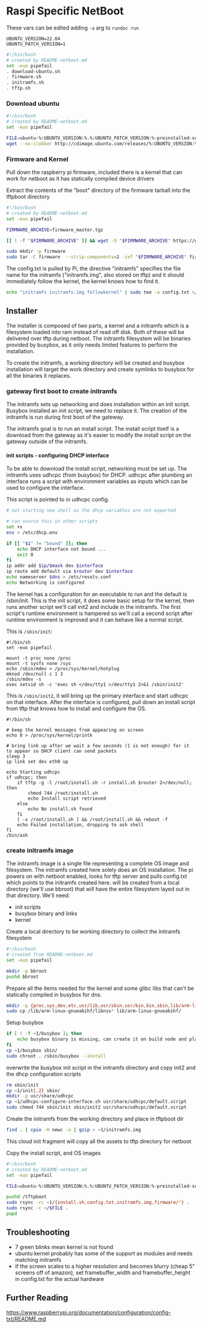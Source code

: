 # Raspi Specific NetBoot

These vars can be edited adding `-a` arg to `rundoc run`

```env
UBUNTU_VERSION=22.04
UBUNTU_PATCH_VERSION=1
```

```create-file:setup-netboot.sh
#!/bin/bash
# created by README-netboot.md
set -euo pipefail
. download-ubuntu.sh
. firmware.sh
. initramfs.sh
. tftp.sh
```

### Download ubuntu 

```r-create-file:download-ubuntu.sh
#!/bin/bash
# created by README-netboot.md
set -euo pipefail

FILE=ubuntu-%:UBUNTU_VERSION:%.%:UBUNTU_PATCH_VERSION:%-preinstalled-server-armhf+raspi.img.xz
wget --no-clobber http://cdimage.ubuntu.com/releases/%:UBUNTU_VERSION:%/release/$FILE
```

### Firmware and Kernel

Pull down the raspberry pi firmware, included there is a kernel that can work for netboot as it has statically compiled device drivers

Extract the contents of the "boot" directory of the firmware tarball into the tftpboot directory

```create-file:firmware.sh
#!/bin/bash
# created by README-netboot.md
set -euo pipefail

FIRMWARE_ARCHIVE=firmware_master.tgz

[[ ! -f "$FIRMWARE_ARCHIVE" ]] && wget -O "$FIRMWARE_ARCHIVE" https://github.com/raspberrypi/firmware/archive/master.tar.gz

sudo mkdir -p firmware 
sudo tar -C firmware  --strip-components=2 -zxf "$FIRMWARE_ARCHIVE" firmware-master/boot
```

The config.txt is pulled by Pi, the directive "initramfs" specifies the file name for the initramfs ("initramfs.img", also stored on tftp) and it should immediately follow the kernel, the kernel knows how to find it.
```append-file:firmware.sh
echo "initramfs initramfs.img followkernel" | sudo tee -a config.txt >/dev/null
```


## Installer

The installer is composed of two parts, a kernel and a initramfs which is a filesystem loaded into ram instead of read off disk.  Both of these will be delivered over tftp during netboot.  The initramfs filesystem will be binaries provided by busybox, as it only needs limited features to perform the installation.

To create the initramfs, a working directory will be created and busybox installation will target the work directory and create symlinks to busybox for all the binaries it replaces.

### gateway first boot to create initramfs

The initramfs sets up networking and does installation within an init script.  Busybox installed an init script, we need to replace it.  The creation of the initramfs is run during first boot of the gateway.

The initramfs goal is to run an install script.  The install script itself is a download from the gateway as it's easier to modify the install script on the gateway outside of the initramfs.

#### init scripts - configuring DHCP interface

To be able to download the install script, networking must be set up.  The initramfs uses udhcpc (from busybox) for DHCP. udhcpc after plumbing an interface runs a script with environment variables as inputs which can be used to configure the interface.

This script is pointed to in udhcpc config.
```create-file:udhcpc-configure-interface.sh
# not starting new shell as the dhcp variables are not exported

# can source this in other scripts
set +x
env > /etc/dhcp.env

if [[ "$1" != "bound" ]]; then
    echo DHCP interface not bound ...
    exit 0
fi
ip addr add $ip/$mask dev $interface
ip route add default via $router dev $interface
echo nameserver $dns > /etc/resolv.conf
echo Networking is configured
```

The kernel has a configuration for an executable to run and the default is /sbin/init.
This is the init script, it does some basic setup for the kernel, then runs another script we'll call init2 and include in the initramfs.  The first script's runtime environment is hampered so we'll call a second script after runtime environment is improved and it can behave like a normal script. 

This is `/sbin/init`:
```create-file:init
#!/bin/sh
set -euo pipefail

mount -t proc none /proc
mount -t sysfs none /sys
echo /sbin/mdev > /proc/sys/kernel/hotplug
mknod /dev/null c 1 3
/sbin/mdev -s
exec setsid sh -c 'exec sh </dev/tty1 >/dev/tty1 2>&1 /sbin/init2'
```

This is `/sbin/init2`, it will bring up the primary interface and start udhcpc on that interface.  After the interface is configured, pull down an install script from tftp that knows how to install and configure the OS.
```create-file:init2
#!/bin/sh

# keep the kernel messages from appearing on screen
echo 0 > /proc/sys/kernel/printk

# bring link up after we wait a few seconds (1 is not enough) for it to appear so DHCP client can send packets
sleep 3
ip link set dev eth0 up

echo Starting udhcpc
if udhcpc; then
    if tftp -g -l /root/install.sh -r install.sh $router 2>/dev/null; then
        chmod 744 /root/install.sh
        echo Install script retrieved
    else
        echo No install.sh found
    fi
    [ -x /root/install.sh ] && /root/install.sh && reboot -f
    echo Failed installation, dropping to ash shell
fi
/bin/ash
```

### create initramfs image

The initramfs image is a single file representing a complete OS image and filesystem.  The initramfs created here solely does an OS installation.  The pi powers on with netboot enabled, looks for tftp server and pulls config.txt which points to the initramfs created here. will be created from a local directory (we'll use bbroot) that will have the entire filesystem layed out in that directory.  We'll need:

* init scripts
* busybox binary and links
* kernel

Create a local directory to be working directory to collect the initramfs filesystem
```create-file:initramfs.sh
#!/bin/bash
# created from README-netboot.md
set -euo pipefail

mkdir -p bbroot
pushd bbroot
```

Prepare all the items needed for the kernel and some glibc libs that can't be statically compiled in busybox for dns.

```append-file:initramfs.sh
mkdir -p {proc,sys,dev,etc,usr/lib,usr/sbin,usr/bin,bin,sbin,lib/arm-linux-gnueabihf}
sudo cp /lib/arm-linux-gnueabihf/libnss* lib/arm-linux-gnueabihf/
```

Setup busybox
```append-file:initramfs.sh
if [ ! -f ~1/busybox ]; then
    echo busybox binary is missing, can create it on build node and place in this directory
fi
cp ~1/busybox sbin/
sudo chroot . /sbin/busybox --install
```

overwrite the busybox init script in the initramfs directory and copy init2 and the dhcp configuration scripts
```append-file:initramfs.sh
rm sbin/init
cp ~1/init{,2} sbin/
mkdir -p usr/share/udhcpc
cp ~1/udhcpc-configure-interface.sh usr/share/udhcpc/default.script
sudo chmod 744 sbin/init sbin/init2 usr/share/udhcpc/default.script
```

Create the initramfs from the working directory and place in tftpboot dir
```append-file:initramfs.sh
find . | cpio -H newc -o | gzip > ~1/initramfs.img
```

This cloud init fragment will copy all the assets to tftp directory for netboot

Copy the install script, and OS images
```r-create-file:tftp.sh
#!/bin/bash
# created by README-netboot.md
set -euo pipefail

FILE=ubuntu-%:UBUNTU_VERSION:%.%:UBUNTU_PATCH_VERSION:%-preinstalled-server-armhf+raspi.img.xz

pushd /tftpboot
sudo rsync -rc ~1/{install.sh,config.txt,initramfs.img,firmware/*} .
sudo rsync -c ~/$FILE .
popd
```

## Troubleshooting

- 7 green blinks mean kernel is not found
- ubuntu kernel probably has some of the support as modules and needs matching initramfs
- if the screen scales to a higher resolution and becomes blurry (cheap 5" screens off of amazon), set framebuffer_width and framebuffer_height in config.txt for the actual hardware

## Further Reading

https://www.raspberrypi.org/documentation/configuration/config-txt/README.md
